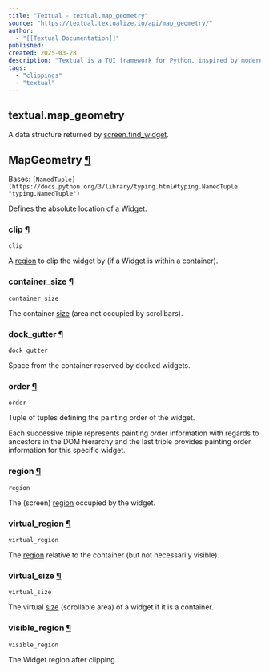 ```yaml
---
title: "Textual - textual.map_geometry"
source: "https://textual.textualize.io/api/map_geometry/"
author:
  - "[[Textual Documentation]]"
published:
created: 2025-03-28
description: "Textual is a TUI framework for Python, inspired by modern web development."
tags:
  - "clippings"
  - "textual"
---
```

## textual.map\_geometry

A data structure returned by [screen.find\_widget](https://textual.textualize.io/api/screen/#textual.screen.Screen.find_widget " find_widget").

## MapGeometry [¶](https://textual.textualize.io/api/map_geometry/#textual.map_geometry.MapGeometry "Permanent link")

Bases: `[NamedTuple](https://docs.python.org/3/library/typing.html#typing.NamedTuple "typing.NamedTuple")`

Defines the absolute location of a Widget.

### clip [¶](https://textual.textualize.io/api/map_geometry/#textual.map_geometry.MapGeometry.clip "Permanent link")

```
clip
```

A [region](https://textual.textualize.io/api/geometry/#textual.geometry.Region " Region") to clip the widget by (if a Widget is within a container).

### container\_size [¶](https://textual.textualize.io/api/map_geometry/#textual.map_geometry.MapGeometry.container_size "Permanent link")

```
container_size
```

The container [size](https://textual.textualize.io/api/geometry/#textual.geometry.Size " Size") (area not occupied by scrollbars).

### dock\_gutter [¶](https://textual.textualize.io/api/map_geometry/#textual.map_geometry.MapGeometry.dock_gutter "Permanent link")

```
dock_gutter
```

Space from the container reserved by docked widgets.

### order [¶](https://textual.textualize.io/api/map_geometry/#textual.map_geometry.MapGeometry.order "Permanent link")

```
order
```

Tuple of tuples defining the painting order of the widget.

Each successive triple represents painting order information with regards to ancestors in the DOM hierarchy and the last triple provides painting order information for this specific widget.

### region [¶](https://textual.textualize.io/api/map_geometry/#textual.map_geometry.MapGeometry.region "Permanent link")

```
region
```

The (screen) [region](https://textual.textualize.io/api/geometry/#textual.geometry.Region " Region") occupied by the widget.

### virtual\_region [¶](https://textual.textualize.io/api/map_geometry/#textual.map_geometry.MapGeometry.virtual_region "Permanent link")

```
virtual_region
```

The [region](https://textual.textualize.io/api/geometry/#textual.geometry.Region " Region") relative to the container (but not necessarily visible).

### virtual\_size [¶](https://textual.textualize.io/api/map_geometry/#textual.map_geometry.MapGeometry.virtual_size "Permanent link")

```
virtual_size
```

The virtual [size](https://textual.textualize.io/api/geometry/#textual.geometry.Size " Size") (scrollable area) of a widget if it is a container.

### visible\_region [¶](https://textual.textualize.io/api/map_geometry/#textual.map_geometry.MapGeometry.visible_region "Permanent link")

```
visible_region
```

The Widget region after clipping.